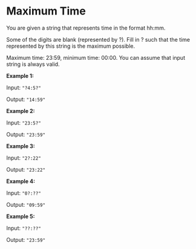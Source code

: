 # Maximum Time

You are given a string that represents time in the format hh:mm.

Some of the digits are blank (represented by ?). Fill in ?
such that the time represented by this string is the maximum possible.

Maximum time: 23:59, minimum time: 00:00. You can assume that input string is always valid.

**Example 1:**

Input: `"?4:5?"`

Output: `"14:59"`

**Example 2:**

Input: `"23:5?"`

Output: `"23:59"`

**Example 3:**

Input: `"2?:22"`

Output: `"23:22"`

**Example 4:**

Input: `"0?:??"`

Output: `"09:59"`

**Example 5:**

Input: `"??:??"`

Output: `"23:59"`
